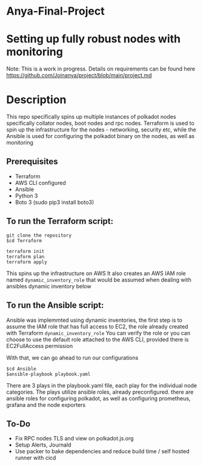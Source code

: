 # Anya-Final-Project

# Setting up fully robust nodes with monitoring
Note: This is a work in progress. Details on requirements can be found here https://github.com/Joinanya/project/blob/main/project.md

# Description

This repo specifically spins up multiple instances of polkadot nodes specifically collator nodes, boot nodes and rpc nodes. Terraform is used to spin up the infrastructure for the nodes - networking, security etc, while the Ansible is used for configuring the polkadot binary on the nodes, as well as monitoring

## Prerequisites
- Terraform
- AWS CLI configured
- Ansible
- Python 3
- Boto 3 (sudo pip3 install boto3)

## To run the Terraform script:

```
git clone the repository
$cd Terraform

terraform init
terraform plan
terraform apply
```
This spins up the infrastructure on AWS
It also creates an AWS IAM role named `dynamic_inventory_role` that would be assumed when dealing with ansibles dynamic inventory below

## To run the Ansible script:
Ansible was implemmted using dynamic inventories, the first step is to assume the IAM role that has full access to EC2, the role already created with Terraform
`dynamic_inventory_role`
You can verify the role  or you can choose to use the default role attached to the AWS CLI, provided there is EC2FullAccess permission

With that, we can go ahead to run our configurations
```
$cd Ansible
$ansible-playbook playbook.yaml
```

There are 3 plays in the playbook.yaml file, each play for the individual node categories. The plays utilize ansible roles, already preconfigured.
there are ansible roles for configuring polkadot, as well as configuring prometheus, grafana and the node exporters

## To-Do
- Fix RPC nodes TLS and view on polkadot.js.org
- Setup Alerts, Journald
- Use packer to bake dependencies and reduce build time / self hosted runner with cicd
